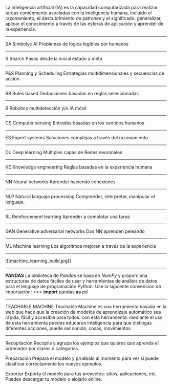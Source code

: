 La inteligencia artificial (IA) es la capacidad computarizada para realizar tareas comúnmente asociadas con la inteligencia humana, incluido el razonamiento, el descubrimiento de patrones y el significado, generalizar, aplicar el conocimiento a través de las esferas de aplicación y aprender de la experiencia.
***
SA Simbolyc AI
Problemas de lógica legibles por humanos
***
S Search
Pasos desde la inicial estado a meta
***
P&S Planning y Scheduling
Estrategias multidimensionales y secuencias de acción
***
RB Rules based
Deducciones basadas en reglas seleccionadas
***
R Robotics
multidetección y/o IA móvil
***
CS Computer sensing 
Entradas basadas en los sentidos humanos
***
ES Expert systems
Soluciones complejas a través del razonamiento
***
DL Deep learning
Múltiples capas de Redes neuronales
***
KE Knowledge engineering
Reglas basadas en la experiencia humana
***
NN Neural networks
Aprender haciendo conexiones
***
NLP Natural languaje processing 
Comprender, interpretar, manipular el lenguaje.
***
RL Reinforcement learning
Aprender a completar una tarea
***
GAN Generative adversarial networks
Dos NN aprenden peleando
***
ML Machine learning
Los algoritmos mejoran a través de la experiencia
***
![[machine_learning_build.jpg]]
***
**PANDAS**
La biblioteca de *Pandas* se basa en *NumPy* y proporciona estructuras de datos fáciles de usar y herramientas de análisis de datos para el lenguaje de programación Python. 
Use la siguiente convención de importación: >>> **import** pandas **as** pd
***

TEACHABLE MACHINE
Teachable Machine es una herramienta basada en la web que hace que la creación de modelos de aprendizaje automático sea rápida, fácil y accesible para todos.
con esta herramienta.
mediante el uso de esta herramienta puedes educarun inteligencia para que distingas diferentes acciones, puede ser sonido, cosas, movimientos
***
Recopilación
Recopila y agrupa los ejemplos que quieres que aprenda el ordenador por clases o categorías.

Preparación
Prepara el modelo y pruébalo al momento para ver si puede clasificar correctamente los nuevos ejemplos.

Exportar
Exporta el modelo para tus proyectos: sitios, aplicaciones, etc. Puedes descargar tu modelo o alojarlo online.